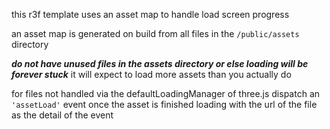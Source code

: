 this r3f template uses an asset map to handle load screen progress

an asset map is generated on build from all files in the `/public/assets` directory

***do not have unused files in the assets directory or else loading will be forever stuck***
it will expect to load more assets than you actually do

for files not handled via the defaultLoadingManager of three.js dispatch an `'assetLoad'` event once the asset is finished loading with the url of the file as the detail of the event